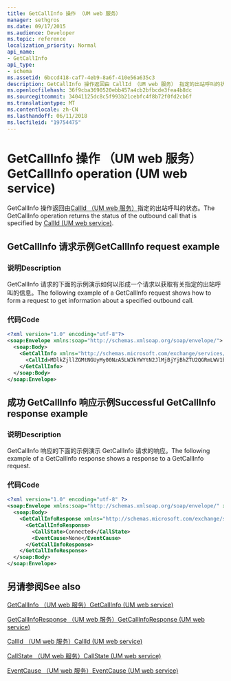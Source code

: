 ```yaml
---
title: GetCallInfo 操作 （UM web 服务）
manager: sethgros
ms.date: 09/17/2015
ms.audience: Developer
ms.topic: reference
localization_priority: Normal
api_name:
- GetCallInfo
api_type:
- schema
ms.assetid: 6bccd418-caf7-4eb9-8a6f-410e56a635c3
description: GetCallInfo 操作返回由 CallId （UM web 服务） 指定的出站呼叫的状态。
ms.openlocfilehash: 36f9cba3690520ebb457a4cb2bfbcde3fea4b8dc
ms.sourcegitcommit: 34041125dc8c5f993b21cebfc4f8b72f0fd2cb6f
ms.translationtype: MT
ms.contentlocale: zh-CN
ms.lasthandoff: 06/11/2018
ms.locfileid: "19754475"
---
```

# <a name="getcallinfo-operation-um-web-service"></a><span data-ttu-id="6bd2b-103">GetCallInfo 操作 （UM web 服务）</span><span class="sxs-lookup"><span data-stu-id="6bd2b-103">GetCallInfo operation (UM web service)</span></span>

<span data-ttu-id="6bd2b-104">GetCallInfo 操作返回由[CallId （UM web 服务）](callid-um-web-service.md)指定的出站呼叫的状态。</span><span class="sxs-lookup"><span data-stu-id="6bd2b-104">The GetCallInfo operation returns the status of the outbound call that is specified by [CallId (UM web service)](callid-um-web-service.md).</span></span>
  
## <a name="getcallinfo-request-example"></a><span data-ttu-id="6bd2b-105">GetCallInfo 请求示例</span><span class="sxs-lookup"><span data-stu-id="6bd2b-105">GetCallInfo request example</span></span>

### <a name="description"></a><span data-ttu-id="6bd2b-106">说明</span><span class="sxs-lookup"><span data-stu-id="6bd2b-106">Description</span></span>

<span data-ttu-id="6bd2b-107">GetCallInfo 请求的下面的示例演示如何以形成一个请求以获取有关指定的出站呼叫的信息。</span><span class="sxs-lookup"><span data-stu-id="6bd2b-107">The following example of a GetCallInfo request shows how to form a request to get information about a specified outbound call.</span></span>
  
### <a name="code"></a><span data-ttu-id="6bd2b-108">代码</span><span class="sxs-lookup"><span data-stu-id="6bd2b-108">Code</span></span>

```XML
<?xml version="1.0" encoding="utf-8"?>
<soap:Envelope xmlns:soap="http://schemas.xmlsoap.org/soap/envelope/">
  <soap:Body>
    <GetCallInfo xmlns="http://schemas.microsoft.com/exchange/services/2006/messages">
      <CallId>MDlkZjllZGMtNGUyMy00NzA5LWJkYWYtN2JlMjBjYjBhZTU2QGRmLWV1bS0wMS5leGNoYW5nZS5jb3JwLm1pY3Jvc29mdC5jb20=</CallId>
    </GetCallInfo>
  </soap:Body>
</soap:Envelope>
```

## <a name="successful-getcallinfo-response-example"></a><span data-ttu-id="6bd2b-109">成功 GetCallInfo 响应示例</span><span class="sxs-lookup"><span data-stu-id="6bd2b-109">Successful GetCallInfo response example</span></span>

### <a name="description"></a><span data-ttu-id="6bd2b-110">说明</span><span class="sxs-lookup"><span data-stu-id="6bd2b-110">Description</span></span>

<span data-ttu-id="6bd2b-111">GetCallInfo 响应的下面的示例演示 GetCallInfo 请求的响应。</span><span class="sxs-lookup"><span data-stu-id="6bd2b-111">The following example of a GetCallInfo response shows a response to a GetCallInfo request.</span></span>
  
### <a name="code"></a><span data-ttu-id="6bd2b-112">代码</span><span class="sxs-lookup"><span data-stu-id="6bd2b-112">Code</span></span>

```XML
<?xml version="1.0" encoding="utf-8" ?> 
<soap:Envelope xmlns:soap="http://schemas.xmlsoap.org/soap/envelope/" xmlns:xsi="http://www.w3.org/2001/XMLSchema-instance" xmlns:xsd="http://www.w3.org/2001/XMLSchema">
  <soap:Body>
    <GetCallInfoResponse xmlns="http://schemas.microsoft.com/exchange/services/2006/messages">
      <GetCallInfoResponse>
        <CallState>Connected</CallState> 
        <EventCause>None</EventCause> 
      </GetCallInfoResponse>
    </GetCallInfoResponse>
  </soap:Body>
</soap:Envelope>
```

## <a name="see-also"></a><span data-ttu-id="6bd2b-113">另请参阅</span><span class="sxs-lookup"><span data-stu-id="6bd2b-113">See also</span></span>



[<span data-ttu-id="6bd2b-114">GetCallInfo （UM web 服务）</span><span class="sxs-lookup"><span data-stu-id="6bd2b-114">GetCallInfo (UM web service)</span></span>](getcallinfo-um-web-service.md)
  
[<span data-ttu-id="6bd2b-115">GetCallInfoResponse （UM web 服务）</span><span class="sxs-lookup"><span data-stu-id="6bd2b-115">GetCallInfoResponse (UM web service)</span></span>](getcallinforesponse-um-web-service.md)
  
[<span data-ttu-id="6bd2b-116">CallId （UM web 服务）</span><span class="sxs-lookup"><span data-stu-id="6bd2b-116">CallId (UM web service)</span></span>](callid-um-web-service.md)
  
[<span data-ttu-id="6bd2b-117">CallState （UM web 服务）</span><span class="sxs-lookup"><span data-stu-id="6bd2b-117">CallState (UM web service)</span></span>](callstate-um-web-service.md)
  
[<span data-ttu-id="6bd2b-118">EventCause （UM web 服务）</span><span class="sxs-lookup"><span data-stu-id="6bd2b-118">EventCause (UM web service)</span></span>](eventcause-um-web-service.md)

